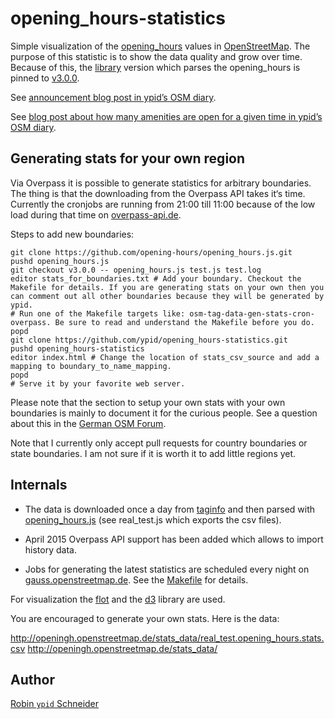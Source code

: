 # opening_hours-statistics

Simple visualization of the [opening_hours][Key:opening_hours] values in [OpenStreetMap](http://openstreetmap.org).
The purpose of this statistic is to show the data quality and grow over time. Because of this, the [library][oh-lib] version which parses the opening_hours is pinned to [v3.0.0](https://github.com/opening-hours/opening_hours.js/releases/tag/v3.0.0).

See [announcement blog post in ypid’s OSM diary](https://www.openstreetmap.org/user/ypid/diary/23881).

See [blog post about how many amenities are open for a given time in ypid’s OSM diary](https://www.openstreetmap.org/user/ypid/diary/34881).

## Generating stats for your own region

Via Overpass it is possible to generate statistics for arbitrary boundaries. The thing is that the downloading from the Overpass API takes it‘s time. Currently the cronjobs are running from 21:00 till 11:00 because of the low load during that time on [overpass-api.de](http://overpass-api.de/munin/localdomain/localhost.localdomain/load.html).

Steps to add new boundaries:

    git clone https://github.com/opening-hours/opening_hours.js.git
    pushd opening_hours.js
    git checkout v3.0.0 -- opening_hours.js test.js test.log
    editor stats_for_boundaries.txt # Add your boundary. Checkout the Makefile for details. If you are generating stats on your own then you can comment out all other boundaries because they will be generated by ypid.
    # Run one of the Makefile targets like: osm-tag-data-gen-stats-cron-overpass. Be sure to read and understand the Makefile before you do.
    popd
    git clone https://github.com/ypid/opening_hours-statistics.git
    pushd opening_hours-statistics
    editor index.html # Change the location of stats_csv_source and add a mapping to boundary_to_name_mapping.
    popd
    # Serve it by your favorite web server.

Please note that the section to setup your own stats with your own boundaries is mainly to document it for the curious people. See a question about this in the [German OSM Forum](http://forum.openstreetmap.org/viewtopic.php?pid=498349#p498349).

Note that I currently only accept pull requests for country boundaries or state boundaries. I am not sure if it is worth it to add little regions yet.

## Internals

* The data is downloaded once a day from [taginfo][] and then parsed with [opening_hours.js][oh-lib] (see real_test.js which exports the csv files).

* April 2015 Overpass API support has been added which allows to import history data.

* Jobs for generating the latest statistics are scheduled every night on [gauss.openstreetmap.de](https://wiki.openstreetmap.org/wiki/FOSSGIS/Server/Projects/opening_hours.js). See the [Makefile](https://github.com/opening-hours/opening_hours.js/blob/master/Makefile) for details.

For visualization the [flot][flot-lib] and the [d3][d3-lib] library are used.

You are encouraged to generate your own stats. Here is the data:

http://openingh.openstreetmap.de/stats_data/real_test.opening_hours.stats.csv
http://openingh.openstreetmap.de/stats_data/

## Author
[Robin `ypid` Schneider](http://wiki.openstreetmap.org/wiki/User:Ypid)

<!-- Link definitions {{{ -->
[Key:opening_hours]: http://wiki.openstreetmap.org/wiki/Key:opening_hours
[flot-lib]: https://github.com/flot/flot
[d3-lib]: https://github.com/mbostock/d3
[oh-lib]: https://github.com/opening-hours/opening_hours.js
[taginfo]: http://taginfo.openstreetmap.org/
[real_test.js]: https://github.com/opening-hours/opening_hours.js/blob/master/real_test.js
[opening_hours_map]: https://github.com/ypid/opening_hours_map
<!-- }}} -->
